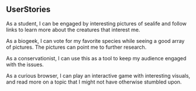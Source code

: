 UserStories
-----------

As a student, I can be engaged by interesting pictures of sealife and follow
links to learn more about the creatures that interest me.

As a biogeek, I can vote for my favorite species while seeing a good array of pictures.
The pictures can point me to further research.

As a conservationist, I can use this as a tool to keep my audience engaged with
the issues.

As a curious browser, I can play an interactive game with interesting visuals, and read
more on a topic that I might not have otherwise stumbled upon.
